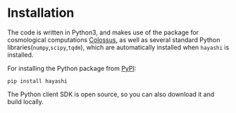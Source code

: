 # Installation

The code is written in Python3, and makes use of the package for cosmological computations [Colossus](https://bdiemer.bitbucket.io/colossus/), as well as several standard Python libraries(`numpy`,`scipy`,`tqdm`), which are automatically installed when `hayashi` is installed.

For installing the Python package from [PyPI](https://pypi.org/project/hayashi/):

`pip install hayashi`

The Python client SDK is open source, so you can also download it and build locally.